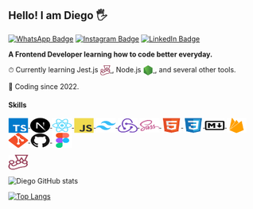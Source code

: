 ## Hello! I am Diego 🖐️

[![WhatsApp Badge](https://img.shields.io/badge/-WhatsApp-373737?style=flat&logo=whatsapp&logoColor=white)](https:///wa.me/351927398547?text=Oi+Diego%21+Vim+atrav%C3%A9s+do+link+do+GitHub) 
[![Instagram Badge](https://img.shields.io/badge/-Instagram-373737?style=flat&logo=instagram&logoColor=white)](https://www.instagram.com/diegooo.dev/) 
[![LinkedIn Badge](https://img.shields.io/badge/-LinkedIn-373737?style=flat&logo=linkedin&logoColor=white)](https://www.linkedin.com/in/diego-fischer-753579108/?locale=en_US/)

**A Frontend Developer learning how to code better everyday.**

⏱ Currently learning Jest.js <a href="https://jestjs.io/" target="_blank"> <img align="center" alt="JestJS icon" height="20" width="20" src="https://github.com/devicons/devicon/blob/master/icons/jest/jest-plain.svg"> </a>, Node.js <a href="https://nodejs.org/en/" target="_blank"> <img align="center" alt="NodeJS icon" height="20" width="20" src="https://github.com/devicons/devicon/blob/master/icons/nodejs/nodejs-original.svg"> </a>, and several other tools.

🧶 Coding since 2022.

#### Skills

<a href="https://www.typescriptlang.org" target="_blank"> <img align="center" alt="NextJS icon" height="30" width="40" src="https://github.com/devicons/devicon/blob/master/icons/typescript/typescript-original.svg"> </a>
<a href="https://nextjs.org/" target="_blank"> <img align="center" alt="NextJS icon" height="30" width="40" src="https://github.com/devicons/devicon/blob/master/icons/nextjs/nextjs-original.svg"> </a>
<a href="https://pt-br.reactjs.org" target="_blank"> <img align="center" alt="React icon" height="30" width="40" src="https://github.com/devicons/devicon/blob/master/icons/react/react-original.svg"> </a>
<a href="https://developer.mozilla.org/en-US/docs/Web/JavaScript" target="_blank"> <img align="center" alt="Javascript icon" height="30" width="40" src="https://github.com/devicons/devicon/blob/master/icons/javascript/javascript-original.svg"> </a>
<a href="https://tailwindcss.com/" target="_blank"> <img align="center" alt="Jest icon" height="30" width="40" src="https://github.com/devicons/devicon/blob/master/icons/tailwindcss/tailwindcss-plain.svg"> </a>
<a href="https://redux.js.org/" target="_blank"> <img align="center" alt="Redux icon" height="30" width="40" src="https://github.com/devicons/devicon/blob/master/icons/redux/redux-original.svg"> </a>
<a href="https://sass-lang.com/" target="_blank"> <img align="center" alt="SASS icon" height="30" width="40" src="https://github.com/devicons/devicon/blob/master/icons/sass/sass-original.svg"> </a>
<a href="https://developer.mozilla.org/en-US/docs/Web/HTML" target="_blank"> <img align="center" alt="HTML5 icon" height="30" width="40" src="https://github.com/devicons/devicon/blob/master/icons/html5/html5-original.svg"> </a>
<a href="https://developer.mozilla.org/en-US/docs/Web/CSS" target="_blank"> <img align="center" alt="CSS3 icon" height="30" width="40" src="https://github.com/devicons/devicon/blob/master/icons/css3/css3-original.svg"> </a>
<a href="https://www.markdownguide.org/getting-started/" target="_blank"> <img align="center" alt="Markdown icon" height="30" width="40" src="https://github.com/devicons/devicon/blob/master/icons/markdown/markdown-original.svg"> </a>
<a href="https://firebase.google.com/?hl=pt" target="_blank"> <img align="center" alt="Firebase icon" height="30" width="40" src="https://github.com/devicons/devicon/blob/master/icons/firebase/firebase-plain.svg"> </a>
<a href="https://git-scm.com/" target="_blank"> <img align="center" alt="Git icon" height="30" width="40" src="https://github.com/devicons/devicon/blob/master/icons/git/git-original.svg"> </a>
<a href="https://github.com/" target="_blank"> <img align="center" alt="GitHub icon" height="30" width="40" src="https://github.com/devicons/devicon/blob/master/icons/github/github-original.svg"> </a>
<a href="https://www.figma.com/" target="_blank"> <img align="center" alt="Figma icon" height="30" width="40" src="https://github.com/devicons/devicon/blob/master/icons/figma/figma-original.svg"> </a>
<!-- <a href="https://www.mysql.com/" target="_blank"> <img align="center" alt="MySQL icon" height="30" width="40" src="https://github.com/devicons/devicon/blob/master/icons/mysql/mysql-original.svg"> </a>-->
<!-- <a href="https://www.postgresql.org/" target="_blank"> <img align="center" alt="PostgreSQL icon" height="30" width="40" src="https://github.com/devicons/devicon/blob/master/icons/postgresql/postgresql-plain.svg"> </a>-->
<!-- <a href="https://www.linux.org/pages/download/" target="_blank"> <img align="center" alt="Linux icon" height="30" width="40" src="https://github.com/devicons/devicon/blob/master/icons/linux/linux-original.svg"> </a> -->
<!-- <a href="https://about.gitlab.com/" target="_blank"> <img align="center" alt="Bitbucket icon" height="30" width="40" src="https://github.com/devicons/devicon/blob/master/icons/bitbucket/bitbucket-original.svg"> </a> -->
<!-- <a href="https://bitbucket.org/" target="_blank"> <img align="center" alt="Gitlab icon" height="30" width="40" src="https://github.com/devicons/devicon/blob/master/icons/gitlab/gitlab-original.svg"> </a> -->
<!-- <a href="https://www.atlassian.com/br/software/jira" target="_blank"> <img align="center" alt="Jira icon" height="30" width="40" src="https://github.com/devicons/devicon/blob/master/icons/jira/jira-original.svg"> </a> -->
<!-- <a href="https://yarnpkg.com/" target="_blank"> <img align="center" alt="Yarn icon" height="30" width="40" src="https://github.com/devicons/devicon/blob/master/icons/yarn/yarn-original.svg"> </a> -->
<!-- <a href="https://nextjs.org/" target="_blank"> <img align="center" alt="NextJS icon" height="30" width="40" src="https://github.com/devicons/devicon/blob/master/icons/nextjs/nextjs-original.svg"> </a>-->
<!-- <a href="https://jestjs.io/" target="_blank"> <img align="center" alt="Jest icon" height="30" width="40" src="https://github.com/devicons/devicon/blob/master/icons/jest/jest-plain.svg"> </a>-->
<!-- <a href="https://nodejs.org/en/" target="_blank"> <img align="center" alt="NodeJS icon" height="30" width="40" src="https://github.com/devicons/devicon/blob/master/icons/nodejs/nodejs-original.svg"> </a>-->
<!-- <a href="https://www.mongodb.com/" target="_blank"> <img align="center" alt="MongoDB icon" height="30" width="40" src="https://github.com/devicons/devicon/blob/master/icons/mongodb/mongodb-plain.svg"> </a>-->
<a href="https://jestjs.io/" target="_blank"> <img align="center" alt="Jest icon" height="30" width="40" src="https://github.com/devicons/devicon/blob/master/icons/jest/jest-plain.svg"> </a>


![Diego GitHub stats](https://github-readme-stats.vercel.app/api?username=diegofischerdev&show_icons=true&theme=merko&count_private=true)

[![Top Langs](https://github-readme-stats.vercel.app/api/top-langs/?username=diegofischerdev&langs_count=8)](https://github.com/diegofischerdev/github-readme-stats)


<!--font https://github.com/anuraghazra/github-readme-stats#top-languages-card -->
<!--Badges https://github.com/Ileriayo/markdown-badges -->

